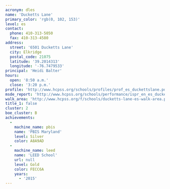 ```yaml
---
acronym: dles
name: 'Ducketts Lane'
primary_color: 'rgb(0, 102, 153)'
level: es
contact:
  phone: 410-313-5050
  fax: 410-313-4580
address:
  street: '6501 Ducketts Lane'
  city: Elkridge
  postal_code: 21075
  latitude: '39.2014313'
  longitude: '-76.7479533'
principal: 'Heidi Balter'
hours:
  open: '8:50 a.m.'
  close: '3:20 p.m.'
profile: 'http://www.hcpss.org/schools/profiles/prof_es_duckettslane.pdf'
msde_report: 'http://www.hcpss.org/schools/performance/ispr_en_es_duckettslane.pdf'
walk_area: 'http://www.hcpss.org/f/schools/ducketts-lane-es-walk-area.pdf'
title_1: false
cluster: 2
boe_cluster: B
achievements:
  -
    machine_name: pbis
    name: 'PBIS Maryland'
    level: Silver
    color: A8A9AD
  -
    machine_name: leed
    name: 'LEED School'
    url: null
    level: Gold
    color: FECC6A
    years:
      - '2015'
---
```

